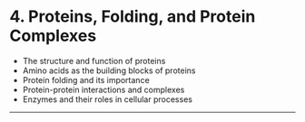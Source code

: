 # 4. Proteins, Folding, and Protein Complexes

- The structure and function of proteins
- Amino acids as the building blocks of proteins
- Protein folding and its importance
- Protein-protein interactions and complexes
- Enzymes and their roles in cellular processes

---
